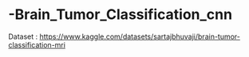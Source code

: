 # -Brain_Tumor_Classification_cnn
Dataset : https://www.kaggle.com/datasets/sartajbhuvaji/brain-tumor-classification-mri
